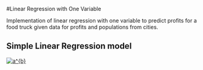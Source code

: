 #Linear Regression with One Variable

Implementation of linear regression with one variable to predict profits for a food truck given data for profits and populations from cities.

## Simple Linear Regression model

<a href="http://www.codecogs.com/eqnedit.php?latex=a^{b}" target="_blank"><img src="http://latex.codecogs.com/gif.latex?a^{b}" title="a^{b}" /></a>
